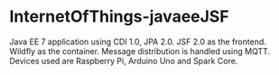 # InternetOfThings-javaeeJSF
Java EE 7 application using CDI 1.0, JPA 2.0. JSF 2.0 as the frontend. Wildfly as the container. Message distribution is handled using MQTT. Devices used are Raspberry Pi, Arduino Uno and Spark Core.
